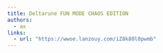 ```yaml
---
title: Deltarune FUN MODE CHAOS EDITION
authors:
  - ax
links:
  - url: "https://wwoe.lanzouy.com/iZ8k80l0pwmb"
---
```

